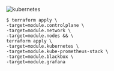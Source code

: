 ![kubernetes](https://user-images.githubusercontent.com/42310282/113719641-36ad1000-96c4-11eb-9c46-1e65962dd6b0.png)



```
$ terraform apply \
-target=module.controlplane \
-target=module.network \
-target=module.nodes && \
terraform apply \
-target=module.kubernetes \
-target=module.kube-prometheus-stack \
-target=module.blackbox \
-target=module.grafana
```

